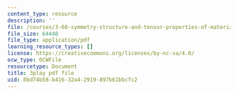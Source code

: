 ```yaml
---
content_type: resource
description: ''
file: /courses/3-60-symmetry-structure-and-tensor-properties-of-materials-fall-2005/0bd74b58b41632a42919897b61bbcfc2_GvtsFAxn-H8.pdf
file_size: 64448
file_type: application/pdf
learning_resource_types: []
license: https://creativecommons.org/licenses/by-nc-sa/4.0/
ocw_type: OCWFile
resourcetype: Document
title: 3play pdf file
uid: 0bd74b58-b416-32a4-2919-897b61bbcfc2
---
```


